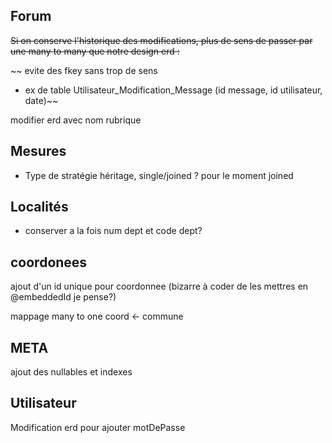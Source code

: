 ## Forum

~~Si on conserve l'historique des modifications, plus de sens de passer par une many to many que notre design erd :~~

~~  evite des fkey sans trop de sens

- ex de table Utilisateur_Modification_Message (id message, id utilisateur, date)~~

modifier erd avec nom rubrique

## Mesures

- Type de stratégie héritage, single/joined ? pour le moment joined

## Localités

- conserver a la fois num dept et code dept?

## coordonees

ajout d'un id unique pour coordonnee (bizarre à coder de les mettres en @embeddedId je pense?)

mappage many to one coord <- commune

## META

ajout des nullables et indexes

## Utilisateur
Modification erd pour ajouter motDePasse
